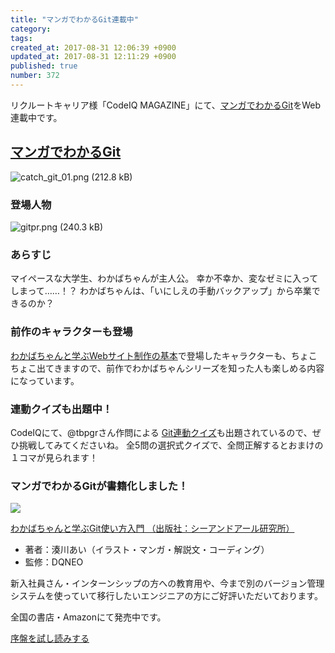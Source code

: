 ```yaml
---
title: "マンガでわかるGit連載中"
category: 
tags: 
created_at: 2017-08-31 12:06:39 +0900
updated_at: 2017-08-31 12:11:29 +0900
published: true
number: 372
---
```


リクルートキャリア様「CodeIQ MAGAZINE」にて、[マンガでわかるGit](https://codeiq.jp/magazine/category/git-ai/)をWeb連載中です。

## [マンガでわかるGit](https://codeiq.jp/magazine/category/git-ai/)
<img alt="catch_git_01.png (212.8 kB)" src="https://img.esa.io/uploads/production/attachments/3412/2017/08/31/7092/37e6759b-8a2d-4932-a673-d97db70721a4.png">

### 登場人物
<img alt="gitpr.png (240.3 kB)" src="https://img.esa.io/uploads/production/attachments/3412/2017/08/31/7092/f990bc8d-e1ad-4fed-b22f-f50a73936443.png">

<!-- more -->

### あらすじ
マイペースな大学生、わかばちゃんが主人公。
幸か不幸か、変なゼミに入ってしまって……！？
わかばちゃんは、「いにしえの手動バックアップ」から卒業できるのか？

### 前作のキャラクターも登場
[わかばちゃんと学ぶWebサイト制作の基本](https://goo.gl/wEZLEY)で登場したキャラクターも、ちょこちょこ出てきますので、前作でわかばちゃんシリーズを知った人も楽しめる内容になっています。

### 連動クイズも出題中！
CodeIQにて、@tbpgrさん作問による [Git連動クイズ](https://codeiq.jp/q/3063)も出題されているので、ぜひ挑戦してみてくださいね。
全5問の選択式クイズで、全問正解するとおまけの１コマが見られます！

### マンガでわかるGitが書籍化しました！
<a target="_blank" href="https://www.amazon.co.jp/gp/product/4863542178/ref=as_li_tl?ie=UTF8&camp=247&creative=1211&creativeASIN=4863542178&linkCode=as2&tag=cam51p-22&linkId=7ce9e777aff97d46dcec9f6aedf3429d"><img src="https://img.esa.io/uploads/production/attachments/3412/2017/07/06/7092/4225430e-938b-4f6c-86e3-0b8c2f6b8ccf.png"></a>

<a target="_blank" href="https://www.amazon.co.jp/gp/product/4863542178/ref=as_li_tl?ie=UTF8&camp=247&creative=1211&creativeASIN=4863542178&linkCode=as2&tag=cam51p-22&linkId=7ce9e777aff97d46dcec9f6aedf3429d">わかばちゃんと学ぶGit使い方入門 （出版社：シーアンドアール研究所）</a>

- 著者：湊川あい（イラスト・マンガ・解説文・コーディング）
- 監修：DQNEO

新入社員さん・インターンシップの方への教育用や、今まで別のバージョン管理システムを使っていて移行したいエンジニアの方にご好評いただいております。

全国の書店・Amazonにて発売中です。

<a target="_blank" href="https://www.amazon.co.jp/gp/product/4863542178/ref=as_li_tl?ie=UTF8&camp=247&creative=1211&creativeASIN=4863542178&linkCode=as2&tag=cam51p-22&linkId=7ce9e777aff97d46dcec9f6aedf3429d">序盤を試し読みする</a>
